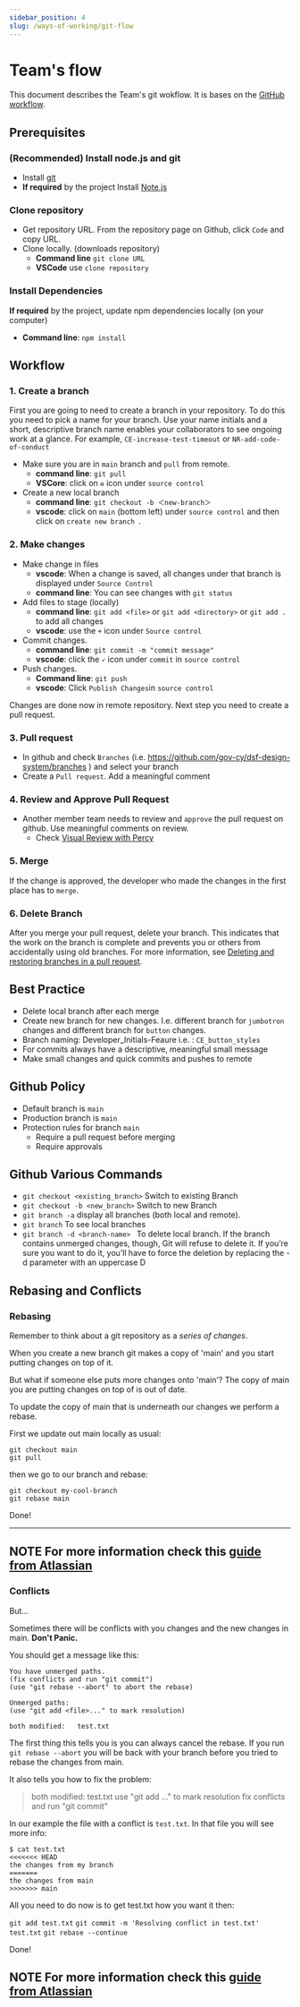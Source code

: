 ```yaml
---
sidebar_position: 4
slug: /ways-of-working/git-flow
---
```


# Team's flow

This document describes the Team's git wokflow. It is bases on the [GitHub workflow](https://docs.github.com/en/get-started/quickstart/github-flow).

## Prerequisites

###  (Recommended) Install node.js and git

- Install [git](https://git-scm.com/book/en/v2/Getting-Started-Installing-Git)
- **If required** by the project Install [Note.js](https://nodejs.org/en/download/)

### Clone repository 

- Get repository URL. From the repository page on Github, click `Code` and copy URL.
- Clone locally. (downloads repository)
    - **Command line** `git clone URL`
    - **VSCode** use `clone repository`

### Install Dependencies

**If required** by the project, update npm dependencies locally (on your computer)
- **Command line**: `npm install`

## Workflow

### 1. Create a branch

First you are going to need to create a branch in your repository. To do this you need to pick a name for your branch. Use your name initials and a short, descriptive branch name enables your collaborators to see ongoing work at a glance. For example, `CE-increase-test-timeout` or `NR-add-code-of-conduct`

- Make sure you are in `main` branch and `pull` from remote. 
    - **command line**: `git pull`
    - **VSCore**: click on `♻` icon under `source control`
- Create a new local branch
    - **command line**: `git checkout -b ＜new-branch＞`
    - **vscode**: click on `main` (bottom left) under `source control` and then click on `create new branch `. 

### 2. Make changes

- Make change in files
    - **vscode**: When a change is saved, all changes under that branch is displayed under  `Source Control`
    - **command line**: You can see changes with `git status`
- Add files to stage (locally) 
    - **command line**: `git add <file>` or `git add <directory>` or `git add .` to add all changes
    - **vscode**: use the `+` icon under `Source control`
- Commit changes.
    - **command line**: `git commit -m "commit message"`
    - **vscode**: click the `✓` icon under `commit` in `source control`
- Push changes. 
    - **Command line**: `git push`
    - **vscode**: Click `Publish Changes`in `source control`

Changes are done now in remote repository. Next step you need to create a pull request.

### 3. Pull request

- In github and check `Branches`  (i.e. https://github.com/gov-cy/dsf-design-system/branches )  and select your branch
- Create a `Pull request`. Add a meaningful comment

### 4. Review and Approve Pull Request

- Another member team needs to review and `approve` the pull request on github. Use meaningful comments on review.
    - Check [Visual Review with Percy](percy#github-review-builds)

### 5. Merge

If the change is approved, the developer who made the changes in the first place has to `merge`.

### 6. Delete Branch 

After you merge your pull request, delete your branch. This indicates that the work on the branch is complete and prevents you or others from accidentally using old branches. For more information, see [Deleting and restoring branches in a pull request](https://docs.github.com/en/github/administering-a-repository/deleting-and-restoring-branches-in-a-pull-request).

## Best Practice
- Delete local branch after each merge
- Create new branch for new changes. I.e. different branch for `jumbotron` changes and different branch for `button` changes.
- Branch naming: Developer_Initials-Feaure i.e. : `CE_button_styles`
- For commits always have a descriptive, meaningful small message
- Make small changes and quick commits and pushes to remote

## Github Policy

- Default branch is `main`
- Production branch is `main`
- Protection rules for branch `main`
    - Require a pull request before merging
    - Require approvals


## Github Various Commands

- `git checkout <existing_branch>` Switch to existing Branch
- `git checkout -b <new_branch>` Switch to new Branch
- `git branch -a` display all branches (both local and remote).
- `git branch` To see local branches
- `git branch -d <branch-name> ` To delete local branch. If the branch contains unmerged changes, though, Git will refuse to delete it. If you’re sure you want to do it, you’ll have to force the deletion by replacing the -d parameter with an uppercase D

## Rebasing and Conflicts
### Rebasing

Remember to think about a git repository as a _series of changes_.

When you create a new branch git makes a copy of 'main' and you start putting changes on top of it.

But what if someone else puts more changes onto 'main'? The copy of main you are putting changes on top of is out of date.

To update the copy of main that is underneath our changes we perform a rebase.

First we update out main locally as usual:

```
git checkout main
git pull
```

then we go to our branch and rebase:

```
git checkout my-cool-branch
git rebase main
```

Done!

---
**NOTE**
For more information check this [guide from Atlassian](https://www.atlassian.com/git/tutorials/merging-vs-rebasing)
---
### Conflicts

But...

Sometimes there will be conflicts with you changes and the new changes in main. **Don't Panic.**

You should get a message like this:

```
You have unmerged paths.
(fix conflicts and run "git commit")
(use "git rebase --abort" to abort the rebase)

Unmerged paths:
(use "git add <file>..." to mark resolution)

both modified:   test.txt
```

The first thing this tells you is you can always cancel the rebase. If you run `git rebase --abort` you will be back with your branch before you tried to rebase the changes from main.

It also tells you how to fix the problem:

> both modified:   test.txt
> use "git add <file>..." to mark resolution
> fix conflicts and run "git commit"

In our example the file with a conflict is `test.txt`. In that file you will see more info:

```
$ cat test.txt
<<<<<<< HEAD
the changes from my branch
=======
the changes from main
>>>>>>> main
```

All you need to do now is to get test.txt how you want it then:

`git add test.txt`
`git commit -m 'Resolving conflict in test.txt' test.txt`
`git rebase --continue`

Done!

**NOTE**
For more information check this [guide from Atlassian](https://www.atlassian.com/git/tutorials/using-branches/merge-conflicts)
---